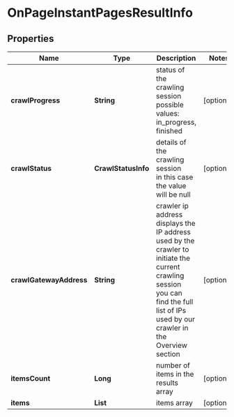 # OnPageInstantPagesResultInfo


## Properties

| Name | Type | Description | Notes |
|------------ | ------------- | ------------- | -------------|
**crawlProgress** | **String** | status of the crawling session<br>possible values: in_progress, finished |[optional]|
**crawlStatus** | **CrawlStatusInfo** | details of the crawling session<br>in this case the value will be null |[optional]|
**crawlGatewayAddress** | **String** | crawler ip address<br>displays the IP address used by the crawler to initiate the current crawling session<br>you can find the full list of IPs used by our crawler in the Overview section |[optional]|
**itemsCount** | **Long** | number of items in the results array |[optional]|
**items** | **List<OnPageStylesheetResourceItem>** | items array |[optional]|